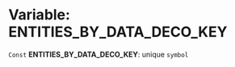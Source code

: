 # Variable: ENTITIES\_BY\_DATA\_DECO\_KEY

`Const` **ENTITIES\_BY\_DATA\_DECO\_KEY**: unique `symbol`
